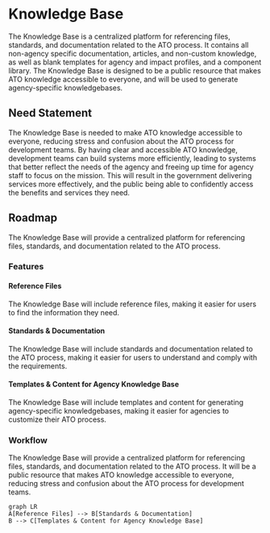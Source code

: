 # Knowledge Base

The Knowledge Base is a centralized platform for referencing files, standards, and documentation related to the ATO process. It contains all non-agency specific documentation, articles, and non-custom knowledge, as well as blank templates for agency and impact profiles, and a component library. The Knowledge Base is designed to be a public resource that makes ATO knowledge accessible to everyone, and will be used to generate agency-specific knowledgebases.

## Need Statement

The Knowledge Base is needed to make ATO knowledge accessible to everyone, reducing stress and confusion about the ATO process for development teams. By having clear and accessible ATO knowledge, development teams can build systems more efficiently, leading to systems that better reflect the needs of the agency and freeing up time for agency staff to focus on the mission. This will result in the government delivering services more effectively, and the public being able to confidently access the benefits and services they need.

## Roadmap

The Knowledge Base will provide a centralized platform for referencing files, standards, and documentation related to the ATO process.

### Features

#### Reference Files

The Knowledge Base will include reference files, making it easier for users to find the information they need.

#### Standards & Documentation

The Knowledge Base will include standards and documentation related to the ATO process, making it easier for users to understand and comply with the requirements.

#### Templates & Content for Agency Knowledge Base

The Knowledge Base will include templates and content for generating agency-specific knowledgebases, making it easier for agencies to customize their ATO process.

### Workflow

The Knowledge Base will provide a centralized platform for referencing files, standards, and documentation related to the ATO process. It will be a public resource that makes ATO knowledge accessible to everyone, reducing stress and confusion about the ATO process for development teams.

```mermaid
graph LR
A[Reference Files] --> B[Standards & Documentation]
B --> C[Templates & Content for Agency Knowledge Base]
```
